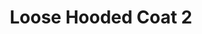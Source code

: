 ---
title: "Loose Hooded Coat 2"
categories: ["Women","Women/Coats"]
images: ["./P05A7018.JPG","./P05A7019.JPG"]
---